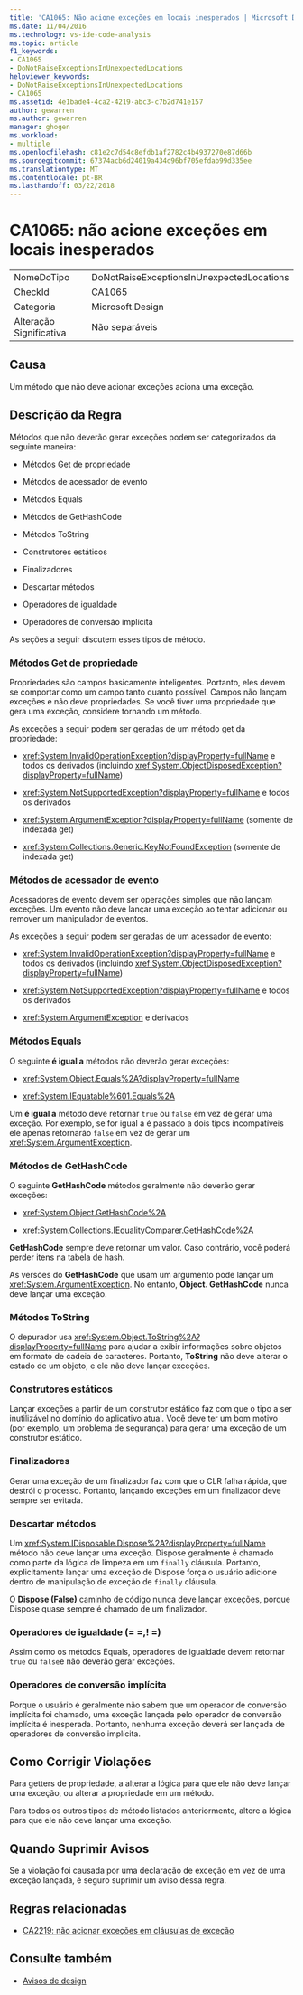 ```yaml
---
title: 'CA1065: Não acione exceções em locais inesperados | Microsoft Docs'
ms.date: 11/04/2016
ms.technology: vs-ide-code-analysis
ms.topic: article
f1_keywords:
- CA1065
- DoNotRaiseExceptionsInUnexpectedLocations
helpviewer_keywords:
- DoNotRaiseExceptionsInUnexpectedLocations
- CA1065
ms.assetid: 4e1bade4-4ca2-4219-abc3-c7b2d741e157
author: gewarren
ms.author: gewarren
manager: ghogen
ms.workload:
- multiple
ms.openlocfilehash: c81e2c7d54c8efdb1af2782c4b4937270e87d66b
ms.sourcegitcommit: 67374acb6d24019a434d96bf705efdab99d335ee
ms.translationtype: MT
ms.contentlocale: pt-BR
ms.lasthandoff: 03/22/2018
---
```

# <a name="ca1065-do-not-raise-exceptions-in-unexpected-locations"></a>CA1065: não acione exceções em locais inesperados

|||
|-|-|
|NomeDoTipo|DoNotRaiseExceptionsInUnexpectedLocations|
|CheckId|CA1065|
|Categoria|Microsoft.Design|
|Alteração Significativa|Não separáveis|

## <a name="cause"></a>Causa

Um método que não deve acionar exceções aciona uma exceção.

## <a name="rule-description"></a>Descrição da Regra

Métodos que não deverão gerar exceções podem ser categorizados da seguinte maneira:

- Métodos Get de propriedade

- Métodos de acessador de evento

- Métodos Equals

- Métodos de GetHashCode

- Métodos ToString

- Construtores estáticos

- Finalizadores

- Descartar métodos

- Operadores de igualdade

- Operadores de conversão implícita

As seções a seguir discutem esses tipos de método.

### <a name="property-get-methods"></a>Métodos Get de propriedade

Propriedades são campos basicamente inteligentes. Portanto, eles devem se comportar como um campo tanto quanto possível. Campos não lançam exceções e não deve propriedades. Se você tiver uma propriedade que gera uma exceção, considere tornando um método.

As exceções a seguir podem ser geradas de um método get da propriedade:

- <xref:System.InvalidOperationException?displayProperty=fullName> e todos os derivados (incluindo <xref:System.ObjectDisposedException?displayProperty=fullName>)

- <xref:System.NotSupportedException?displayProperty=fullName> e todos os derivados

- <xref:System.ArgumentException?displayProperty=fullName> (somente de indexada get)

- <xref:System.Collections.Generic.KeyNotFoundException> (somente de indexada get)

### <a name="event-accessor-methods"></a>Métodos de acessador de evento

Acessadores de evento devem ser operações simples que não lançam exceções. Um evento não deve lançar uma exceção ao tentar adicionar ou remover um manipulador de eventos.

As exceções a seguir podem ser geradas de um acessador de evento:

- <xref:System.InvalidOperationException?displayProperty=fullName> e todos os derivados (incluindo <xref:System.ObjectDisposedException?displayProperty=fullName>)

- <xref:System.NotSupportedException?displayProperty=fullName> e todos os derivados

- <xref:System.ArgumentException> e derivados

### <a name="equals-methods"></a>Métodos Equals

O seguinte **é igual a** métodos não deverão gerar exceções:

- <xref:System.Object.Equals%2A?displayProperty=fullName>

- <xref:System.IEquatable%601.Equals%2A>

Um **é igual a** método deve retornar `true` ou `false` em vez de gerar uma exceção. Por exemplo, se for igual a é passado a dois tipos incompatíveis ele apenas retornarão `false` em vez de gerar um <xref:System.ArgumentException>.

### <a name="gethashcode-methods"></a>Métodos de GetHashCode

O seguinte **GetHashCode** métodos geralmente não deverão gerar exceções:

- <xref:System.Object.GetHashCode%2A>

- <xref:System.Collections.IEqualityComparer.GetHashCode%2A>

**GetHashCode** sempre deve retornar um valor. Caso contrário, você poderá perder itens na tabela de hash.

As versões do **GetHashCode** que usam um argumento pode lançar um <xref:System.ArgumentException>. No entanto, **Object. GetHashCode** nunca deve lançar uma exceção.

### <a name="tostring-methods"></a>Métodos ToString

O depurador usa <xref:System.Object.ToString%2A?displayProperty=fullName> para ajudar a exibir informações sobre objetos em formato de cadeia de caracteres. Portanto, **ToString** não deve alterar o estado de um objeto, e ele não deve lançar exceções.

### <a name="static-constructors"></a>Construtores estáticos

Lançar exceções a partir de um construtor estático faz com que o tipo a ser inutilizável no domínio do aplicativo atual. Você deve ter um bom motivo (por exemplo, um problema de segurança) para gerar uma exceção de um construtor estático.

### <a name="finalizers"></a>Finalizadores

Gerar uma exceção de um finalizador faz com que o CLR falha rápida, que destrói o processo. Portanto, lançando exceções em um finalizador deve sempre ser evitada.

### <a name="dispose-methods"></a>Descartar métodos

Um <xref:System.IDisposable.Dispose%2A?displayProperty=fullName> método não deve lançar uma exceção. Dispose geralmente é chamado como parte da lógica de limpeza em um `finally` cláusula. Portanto, explicitamente lançar uma exceção de Dispose força o usuário adicione dentro de manipulação de exceção de `finally` cláusula.

O **Dispose (False)** caminho de código nunca deve lançar exceções, porque Dispose quase sempre é chamado de um finalizador.

### <a name="equality-operators--"></a>Operadores de igualdade (= =,! =)

Assim como os métodos Equals, operadores de igualdade devem retornar `true` ou `false`e não deverão gerar exceções.

### <a name="implicit-cast-operators"></a>Operadores de conversão implícita

Porque o usuário é geralmente não sabem que um operador de conversão implícita foi chamado, uma exceção lançada pelo operador de conversão implícita é inesperada. Portanto, nenhuma exceção deverá ser lançada de operadores de conversão implícita.

## <a name="how-to-fix-violations"></a>Como Corrigir Violações

Para getters de propriedade, a alterar a lógica para que ele não deve lançar uma exceção, ou alterar a propriedade em um método.

Para todos os outros tipos de método listados anteriormente, altere a lógica para que ele não deve lançar uma exceção.

## <a name="when-to-suppress-warnings"></a>Quando Suprimir Avisos

Se a violação foi causada por uma declaração de exceção em vez de uma exceção lançada, é seguro suprimir um aviso dessa regra.

## <a name="related-rules"></a>Regras relacionadas

- [CA2219: não acionar exceções em cláusulas de exceção](../code-quality/ca2219-do-not-raise-exceptions-in-exception-clauses.md)

## <a name="see-also"></a>Consulte também

- [Avisos de design](../code-quality/design-warnings.md)